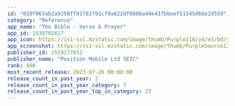 ```yaml
---
id: "020f063ab2a9250ff01782f91cf9a622df0886a49e41fbbeef51545d6be2d559"
category: "Reference"
app_name: "The Bible - Verse & Prayer"
app_id: 1539702617
app_icon: https://is1-ssl.mzstatic.com/image/thumb/Purple116/v4/e3/bd/50/e3bd50ec-e188-f2c8-ee5b-1f8bcf16409e/AppIcon-0-0-1x_U007emarketing-0-6-0-85-220.png/1024x1024bb.png
app_screenshot: https://is1-ssl.mzstatic.com/image/thumb/PurpleSource124/v4/3e/4a/45/3e4a4545-bde6-a622-bec5-82c1f32ce7c3/2afbbdb3-61d0-4e24-9c21-802c69583155_iPhone6.5-Bible_01.jpg/1242x2688bb.png
publisher_id: 1519177812
publisher_name: "Position Mobile Ltd SEZC"
rank: 490
most_recent_release: 2023-07-26 00:00:00
release_count_in_past_year: 2
release_count_in_past_year_category: 7
release_count_in_past_year_top_in_category: 23
---
```

